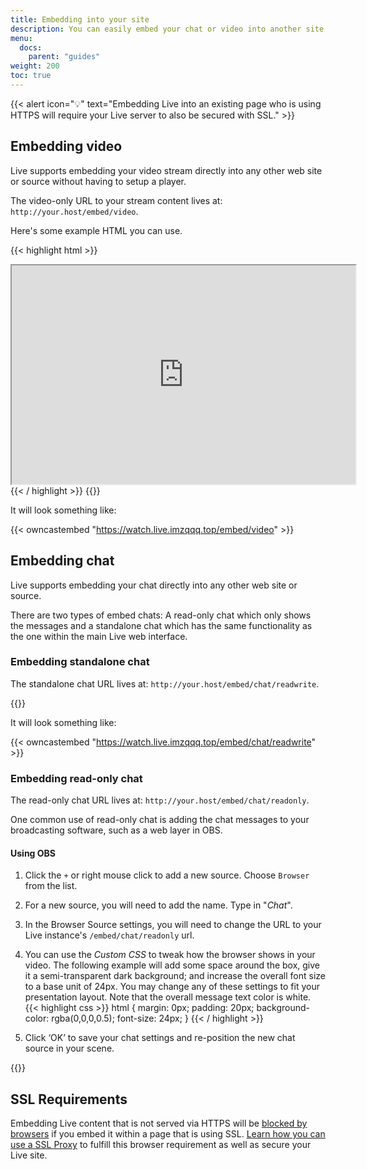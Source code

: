 ```yaml
---
title: Embedding into your site
description: You can easily embed your chat or video into another site.
menu:
  docs:
    parent: "guides"
weight: 200
toc: true
---
```


{{< alert icon="💡" text="Embedding Live into an existing page who is using HTTPS will require your Live server to also be secured with SSL." >}}

## Embedding video

Live supports embedding your video stream directly into any other web site or source without having to setup a player.

The video-only URL to your stream content lives at: `http://your.host/embed/video`.

Here's some example HTML you can use.

{{< highlight html >}}

<iframe
  src="https://your.host/embed/video"
  title="Live"
  height="350px" width="550px"
  referrerpolicy="origin"
  scrolling="no"
  allowfullscreen>
</iframe>
{{< / highlight >}}
{{<versionsupport feature="embedding video" version="0.0.2">}}

It will look something like:

{{< owncastembed "https://watch.live.imzqqq.top/embed/video" >}}

## Embedding chat

Live supports embedding your chat directly into any other web site or source.

There are two types of embed chats: A read-only chat which only shows the messages and a standalone chat which has the same functionality as the one within the main Live web interface.

### Embedding standalone chat

The standalone chat URL lives at: `http://your.host/embed/chat/readwrite`.

{{<versionsupport feature="embedding standalone chat" version="0.0.8">}}

It will look something like:

{{< owncastembed "https://watch.live.imzqqq.top/embed/chat/readwrite" >}}

### Embedding read-only chat

The read-only chat URL lives at: `http://your.host/embed/chat/readonly`.

One common use of read-only chat is adding the chat messages to your broadcasting software, such as a web layer in OBS.

#### Using OBS

1. Click the `+` or right mouse click to add a new source. Choose `Browser` from the list.
1. For a new source, you will need to add the name. Type in "_Chat_".
1. In the Browser Source settings, you will need to change the URL to your Live instance's `/embed/chat/readonly` url.
1. You can use the _Custom CSS_ to tweak how the browser shows in your video. The following example will add some space around the box, give it a semi-transparent dark background; and increase the overall font size to a base unit of 24px. You may change any of these settings to fit your presentation layout. Note that the overall message text color is white.
   {{< highlight css >}}
   html {
   margin: 0px;
   padding: 20px;
   background-color: rgba(0,0,0,0.5);
   font-size: 24px;
   }
   {{< / highlight >}}

1. Click ‘OK’ to save your chat settings and re-position the new chat source in your scene.

{{<versionsupport feature="embedding readonly chat" version="0.0.2">}}

## SSL Requirements

Embedding Live content that is not served via HTTPS will be [blocked by browsers](https://developer.mozilla.org/en-US/docs/Web/Security/Mixed_content/How_to_fix_website_with_mixed_content) if you embed it within a page that is using SSL. [Learn how you can use a SSL Proxy](/docs/sslproxies) to fulfill this browser requirement as well as secure your Live site.
